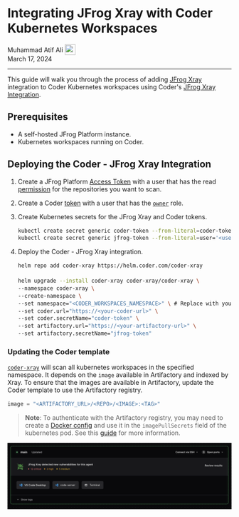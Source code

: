 # Integrating JFrog Xray with Coder Kubernetes Workspaces

<div>
  <a href="https://github.com/matifali" style="text-decoration: none; color: inherit;">
    <span style="vertical-align:middle;">Muhammad Atif Ali</span>
    <img src="https://github.com/matifali.png" width="24px" height="24px" style="vertical-align:middle; margin: 0px;"/>
  </a>
</div>
March 17, 2024

---

This guide will walk you through the process of adding
[JFrog Xray](https://jfrog.com/xray/) integration to Coder Kubernetes workspaces
using Coder's [JFrog Xray Integration](https://github.com/coder/coder-xray).

## Prerequisites

- A self-hosted JFrog Platform instance.
- Kubernetes workspaces running on Coder.

## Deploying the Coder - JFrog Xray Integration

1. Create a JFrog Platform
   [Access Token](https://jfrog.com/help/r/jfrog-platform-administration-documentation/access-tokens)
   with a user that has the read
   [permission](https://jfrog.com/help/r/jfrog-platform-administration-documentation/permissions)
   for the repositories you want to scan.
1. Create a Coder [token](../../reference/cli/tokens_create.md#tokens-create)
   with a user that has the [`owner`](../users/index.md#roles) role.
1. Create Kubernetes secrets for the JFrog Xray and Coder tokens.

   ```bash
   kubectl create secret generic coder-token --from-literal=coder-token='<token>'
   kubectl create secret generic jfrog-token --from-literal=user='<user>' --from-literal=token='<token>'
   ```

1. Deploy the Coder - JFrog Xray integration.

   ```bash
   helm repo add coder-xray https://helm.coder.com/coder-xray

   helm upgrade --install coder-xray coder-xray/coder-xray \
   --namespace coder-xray \
   --create-namespace \
   --set namespace="<CODER_WORKSPACES_NAMESPACE>" \ # Replace with your Coder workspaces namespace
   --set coder.url="https://<your-coder-url>" \
   --set coder.secretName="coder-token" \
   --set artifactory.url="https://<your-artifactory-url>" \
   --set artifactory.secretName="jfrog-token"
   ```

### Updating the Coder template

[`coder-xray`](https://github.com/coder/coder-xray) will scan all kubernetes
workspaces in the specified namespace. It depends on the `image` available in
Artifactory and indexed by Xray. To ensure that the images are available in
Artifactory, update the Coder template to use the Artifactory registry.

```tf
image = "<ARTIFACTORY_URL>/<REPO>/<IMAGE>:<TAG>"
```

> **Note**: To authenticate with the Artifactory registry, you may need to
> create a
> [Docker config](https://jfrog.com/help/r/jfrog-artifactory-documentation/docker-advanced-topics)
> and use it in the `imagePullSecrets` field of the kubernetes pod. See this
> [guide](../../tutorials/image-pull-secret.md) for more information.

![JFrog Xray Integration](../../images/guides/xray-integration/example.png)
